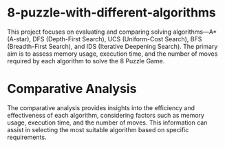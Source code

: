 # 8-puzzle-with-different-algorithms

 This project focuses on evaluating and comparing solving algorithms—A* (A-star), DFS (Depth-First Search), UCS (Uniform-Cost Search), BFS (Breadth-First Search), and IDS (Iterative Deepening Search). The primary aim is to assess memory usage, execution time, and the number of moves required by each algorithm to solve the 8 Puzzle Game.

# Comparative Analysis
The comparative analysis provides insights into the efficiency and effectiveness of each algorithm, considering factors such as memory usage, execution time, and the number of moves. This information can assist in selecting the most suitable algorithm based on specific requirements.
